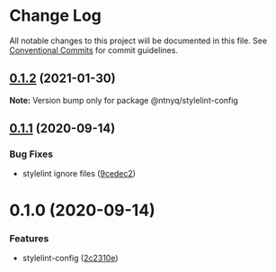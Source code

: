 # Change Log

All notable changes to this project will be documented in this file.
See [Conventional Commits](https://conventionalcommits.org) for commit guidelines.

## [0.1.2](https://github.com/ntnyq/configs/compare/@ntnyq/stylelint-config@0.1.1...@ntnyq/stylelint-config@0.1.2) (2021-01-30)

**Note:** Version bump only for package @ntnyq/stylelint-config

## [0.1.1](https://github.com/ntnyq/configs/compare/@ntnyq/stylelint-config@0.1.0...@ntnyq/stylelint-config@0.1.1) (2020-09-14)

### Bug Fixes

-   stylelint ignore files ([9cedec2](https://github.com/ntnyq/configs/commit/9cedec230186d4d1cdbb6a02188c1bd8baf4c00e))

# 0.1.0 (2020-09-14)

### Features

-   stylelint-config ([2c2310e](https://github.com/ntnyq/configs/commit/2c2310efbdb36e9eb00b778f0eeb09054aa6fd1d))
